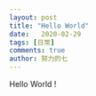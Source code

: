 ```yaml
---
layout: post
title: "Hello World"
date:   2020-02-29
tags: [日常]
comments: true
author: 努力的七
---
```


Hello World !
